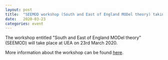 ```yaml
---
layout: post
title:  "SEEMOD workshop (South and East of England MODel theory) taking place at UEA"
date:   2020-03-23
categories: event
---
```


The workshop entitled "South and East of England MODel theory" (SEEMOD) will take place at UEA on 23rd March 2020. 

More information about the workshop can be found [here](https://vahagn-aslanyan.github.io/seemod.html). 


